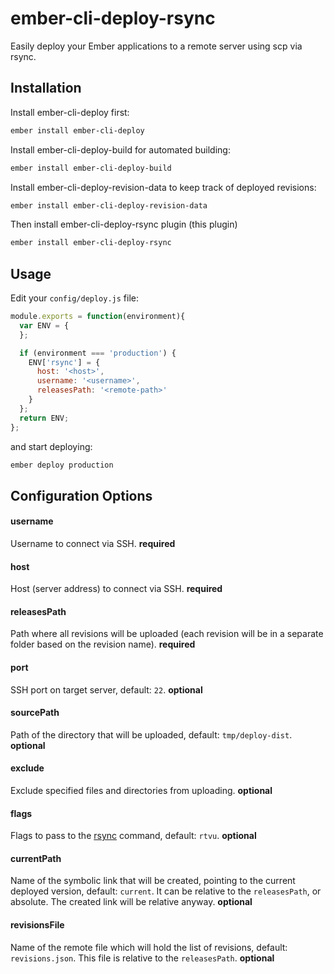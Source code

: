 # ember-cli-deploy-rsync
Easily deploy your Ember applications to a remote server using scp via rsync.

## Installation
Install ember-cli-deploy first:
```bash
ember install ember-cli-deploy
```
Install ember-cli-deploy-build for automated building:
```bash
ember install ember-cli-deploy-build
```
Install ember-cli-deploy-revision-data to keep track of deployed revisions:
```bash
ember install ember-cli-deploy-revision-data
```
Then install ember-cli-deploy-rsync plugin (this plugin)
```bash
ember install ember-cli-deploy-rsync
```
## Usage
Edit your `config/deploy.js` file:
```javascript
module.exports = function(environment){
  var ENV = {
  };

  if (environment === 'production') {
    ENV['rsync'] = {
      host: '<host>',
      username: '<username>',
      releasesPath: '<remote-path>'
    }
  };
  return ENV;
};

```
and start deploying:
```bash
ember deploy production
```

## Configuration Options


#### username 
Username to connect via SSH.
**required**
#### host 
Host (server address) to connect via SSH.
**required**
#### releasesPath
Path where all revisions will be uploaded (each revision will be in a separate folder based on the revision name).
**required**
#### port 
SSH port on target server, default: `22`.
**optional**
#### sourcePath 
Path of the directory that will be uploaded, default: `tmp/deploy-dist`.
**optional**
#### exclude
Exclude specified files and directories from uploading.
**optional**
#### flags
Flags to pass to the [rsync](https://www.npmjs.com/package/rsync#flagsflags-set) command, default: `rtvu`.
**optional**
#### currentPath
Name of the symbolic link that will be created, pointing to the current deployed version, default: `current`.
It can be relative to the `releasesPath`, or absolute. The created link will be relative anyway.
**optional**
#### revisionsFile
Name of the remote file which will hold the list of revisions, default: `revisions.json`.
This file is relative to the `releasesPath`.
**optional**
